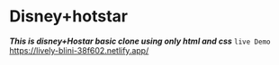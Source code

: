 # Disney+hotstar
 ***This is disney+Hostar basic clone using only html and css***
```live Demo```
https://lively-blini-38f602.netlify.app/
